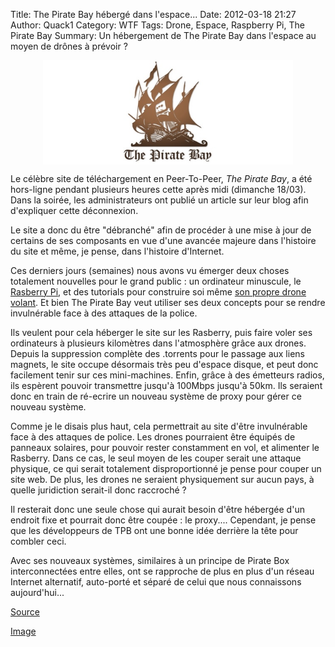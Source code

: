 Title: The Pirate Bay hébergé dans l'espace...
Date: 2012-03-18 21:27
Author: Quack1
Category: WTF
Tags: Drone, Espace, Raspberry Pi, The Pirate Bay
Summary: Un hébergement de The Pirate Bay dans l'espace au moyen de drônes à prévoir ?

<div align=center><a href="upload/pirate_bay.jpg"><img src="upload/pirate_bay.jpg" width="400" align=center /></a></div>

Le célèbre site de téléchargement en Peer-To-Peer, *The Pirate Bay*, a
été hors-ligne pendant plusieurs heures cette après midi (dimanche
18/03). Dans la soirée, les administrateurs ont publié un article sur
leur blog afin d'expliquer cette déconnexion.

Le site a donc du être "débranché" afin de procéder à une mise à jour de
certains de ses composants en vue d'une avancée majeure dans l'histoire
du site et même, je pense, dans l'histoire d'Internet.

Ces derniers jours (semaines) nous avons vu émerger deux choses
totalement nouvelles pour le grand public : un ordinateur minuscule, le
[Rasberry Pi][], et des tutorials pour construire soi même [son propre
drone volant][]. Et bien The Pirate Bay veut utiliser ses deux concepts
pour se rendre invulnérable face à des attaques de la police.

Ils veulent pour cela héberger le site sur les Rasberry, puis faire
voler ses ordinateurs à plusieurs kilomètres dans l'atmosphère grâce aux
drones. Depuis la suppression complète des .torrents pour le passage aux
liens magnets, le site occupe désormais très peu d'espace disque, et
peut donc facilement tenir sur ces mini-machines. Enfin, grâce à des
émetteurs radios, ils espèrent pouvoir transmettre jusqu'à 100Mbps
jusqu'à 50km. Ils seraient donc en train de ré-ecrire un nouveau système
de proxy pour gérer ce nouveau système.

Comme je le disais plus haut, cela permettrait au site d'être
invulnérable face à des attaques de police. Les drones pourraient être
équipés de panneaux solaires, pour pouvoir rester constamment en vol, et
alimenter le Rasberry. Dans ce cas, le seul moyen de les couper serait
une attaque physique, ce qui serait totalement disproportionné je pense
pour couper un site web. De plus, les drones ne seraient physiquement
sur aucun pays, à quelle juridiction serait-il donc raccroché ?

Il resterait donc une seule chose qui aurait besoin d'être hébergée d'un
endroit fixe et pourrait donc être coupée : le proxy.... Cependant, je
pense que les développeurs de TPB ont une bonne idée derrière la tête
pour combler ceci.

Avec ses nouveaux systèmes, similaires à un principe de Pirate Box
interconnectées entre elles, ont se rapproche de plus en plus d'un
réseau Internet alternatif, auto-porté et séparé de celui que nous
connaissons aujourd'hui...

[Source][]

[Image][]

  [Rasberry Pi]: http://www.raspberrypi.org/ "http://www.raspberrypi.org/"
  [son propre drone volant]: http://owni.fr/2012/03/09/drones-dhacktivistes/ "http://owni.fr/2012/03/09/drones-dhacktivistes/"
  [Source]: https://thepiratebay.se/blog/210
  [Image]: https://www.gamersglobal.de/sites/gamersglobal.de/files/imagecache/news_600fixed/news/teaser/557/pirate_bay.jpg "https://www.gamersglobal.de/sites/gamersglobal.de/files/imagecache/news_600fixed/news/teaser/557/pirate_bay.jpg"
